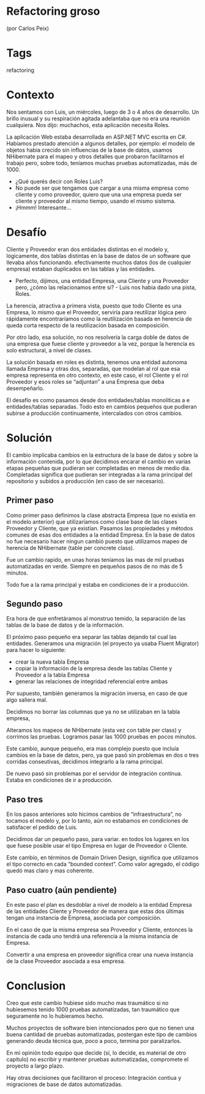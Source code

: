 Refactoring groso 
===
(por Carlos Peix)

Tags
===
refactoring

Contexto
===
Nos sentamos con Luis, un miércoles, luego de 3 o 4 años de desarrollo. Un brillo inusual y su respiración agitada adelantaba que no era una reunión cualquiera. Nos dijo: muchachos, esta aplicación necesita Roles.

La aplicación Web estaba desarrollada en ASP.NET MVC escrita en C#. Habíamos prestado atención a algunos detalles, por ejemplo: el modelo de objetos habia crecido sin influencias de la base de datos, usamos NHibernate para el mapeo y otros detalles que probaron facilitarnos el trabajo pero, sobre todo, teníamos muchas pruebas automatizadas, más de 1000.

- ¿Qué querés decir con Roles Luis?
- No puede ser que tengamos que cargar a una misma empresa como cliente y como proveedor, quiero que una una empresa pueda ser cliente y proveedor al mismo tiempo, usando el mismo sistema.
- ¡Hmmm! Interesante...

Desafío
===
Cliente y Proveedor eran dos entidades distintas en el modelo y, lógicamente, dos tablas distintas en la base de datos de un software que llevaba años funcionando. efectivamente muchos datos (los de cualquier empresa) estaban duplicados en las tablas y las entidades.

- Perfecto, dijimos, una entidad Empresa, una Cliente y una Proveedor pero, ¿cómo las relacionamos entre si? - Luis nos habia dado una pista, Roles.

La herencia, atractiva a primera vista, puesto que todo Cliente es una Empresa, lo mismo que el Proveedor, serviría para reutilizar lógica pero rápidamente encontraríamos como la reutilización basada en herencia de queda corta respecto de la reutilización basada en composición.

Por otro lado, esa solución, no nos resolvería la carga doble de datos de una empresa que fuese cliente y proveedor a la vez, porque la herencia es solo estructural, a nivel de clases.

La solución basada en roles es distinta, tenemos una entidad autonoma llamada Empresa y otras dos, separadas, que modelan al rol que esa empresa representa en otro contexto, en este caso, el rol Cliente y el rol Proveedor y esos roles se “adjuntan” a una Empresa que deba desempeñarlo.

El desafío es como pasamos desde dos entidades/tablas monoliticas a e entidades/tablas separadas. Todo esto en cambios pequeños que pudieran subirse a producción continuamente, intercalados con otros cambios.


Solución
===
El cambio implicaba cambios en la estructura de la base de datos y sobre la información contenida, por lo que decidimos encarar el cambio en varias etapas pequeñas que pudieran ser completadas en menos de medio dia. Completadas significa que pudieran ser integradas a la rama principal del repositorio y subidos a producción (en caso de ser necesario).

Primer paso
---
Como primer paso definimos la clase abstracta Empresa (que no existía en el modelo anterior) que utilizaríamos como clase base de las clases Proveedor y Cliente, que ya existían.
Pasamos las propiedades y métodos comunes de esas dos entidades a la entidad Empresa. En la base de datos no fue necesario hacer ningun cambió puesto que utilizamos mapeo de herencia de NHibernate (table per concrete class).

Fue un cambio rapido, en unas horas teníamos las mas de mil pruebas automatizadas en verde. Siempre en pequeños pasos de no más de 5 minutos.

Todo fue a la rama principal y estaba en condiciones de ir a producción.

Segundo paso
---
Era hora de que enfretáramos al monstruo temido, la separación de las tablas de la base de datos y de la información.

El próximo paso pequeño era separar las tablas dejando tal cual las entidades. Generamos una migración (el proyecto ya usaba Fluent Migrator) para hacer lo siguiente:
* crear la nueva tabla Empresa
* copiar la información de la empresa desde las tablas Cliente y Proveedor a la tabla Empresa
* generar las relaciones de integridad referencial entre ambas

Por supuesto, también generamos la migración inversa, en caso de que algo saliera mal.

Decidimos no borrar las columnas que ya no se utilizaban en la tabla empresa, 

Alteramos los mapeos de NHibernate (esta vez con table per class) y corrimos las pruebas. Logramos pasar las 1000 pruebas en pocos minutos.

Este cambio, aunque pequeño, era mas complejo puesto que incluía cambios en la base de datos, pero, ya que pasó sin problemas en dos o tres corridas conseutivas, decidimos integrarlo a  la rama principal.

De nuevo pasó sin problemas por el servidor de integración contínua. Estaba en condiciones de ir a producción.

Paso tres
---
En los pasos anteriores solo hicimos cambios de “infraestructura”, no tocamos el modelo y, por lo tanto, aún no estabamos en condiciones de satisfacer el pedido de Luis.

Decidimos dar un pequeño paso, para variar. en todos los lugares en los que fuese posible usar el tipo Empresa en lugar de Proveedor o Cliente.

Este cambio, en términos de Domain Driven Design, significa que utilizamos el tipo correcto en cada “bounded context”. Como valor agregado, el código quedó mas claro y mas coherente.

Paso cuatro (aún pendiente)
---
En este paso el plan es desdoblar a nivel de modelo a la entidad Empresa de las entidades Cliente y Proveedor de manera que estas dos últimas tengan una instancia de Empresa, asociada por composición.

En el caso de que la misma empresa sea Proveedor y Cliente, entonces la instancia de cada uno tendrá una referencia a la misma instancia de Empresa.

Convertir a una empresa en proveedor significa crear una nueva instancia de la clase Proveedor asociada a esa empresa.

Conclusion
===
Creo que este cambio hubiese sido mucho mas traumático si no hubiesemos tenido 1000 pruebas automatizadas, tan traumático que seguramente no lo hubieramos hecho.

Muchos proyectos de software bien intencionados pero que no tienen una buena cantidad de pruebas automatizadas, postergan este tipo de cambios generando deuda técnica que, poco a poco, termina por paralizarlos.

En mi opinión todo equipo que decide (sí, lo decide, es material de otro capítulo) no escribir y mantener pruebas automatizadas, compromete el proyecto a largo plazo.

Hay otras decisiones que facilitaron el proceso: Integración contiua y migraciones de base de datos automatizadas.
